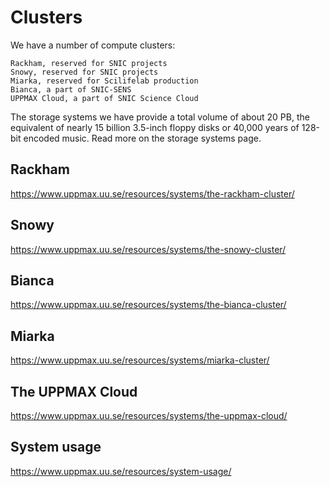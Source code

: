 # Clusters


We have a number of compute clusters:

    Rackham, reserved for SNIC projects
    Snowy, reserved for SNIC projects
    Miarka, reserved for Scilifelab production
    Bianca, a part of SNIC-SENS
    UPPMAX Cloud, a part of SNIC Science Cloud

The storage systems we have provide a total volume of about 20 PB, the equivalent of nearly 15 billion 3.5-inch floppy disks or 40,000 years of 128-bit encoded music. Read more on the storage systems page.

## Rackham
https://www.uppmax.uu.se/resources/systems/the-rackham-cluster/

## Snowy
https://www.uppmax.uu.se/resources/systems/the-snowy-cluster/

## Bianca
https://www.uppmax.uu.se/resources/systems/the-bianca-cluster/

## Miarka
https://www.uppmax.uu.se/resources/systems/miarka-cluster/

## The UPPMAX Cloud
https://www.uppmax.uu.se/resources/systems/the-uppmax-cloud/

## System usage
https://www.uppmax.uu.se/resources/system-usage/

